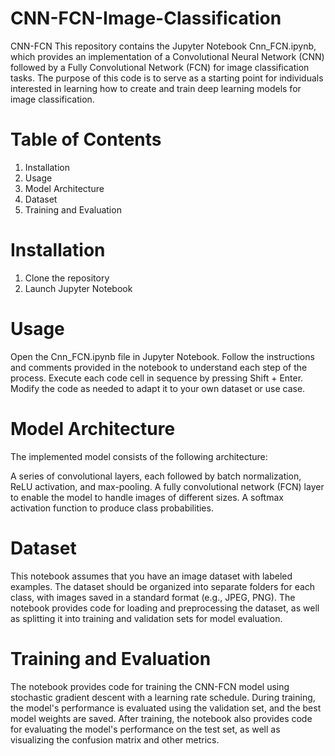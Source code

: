 # CNN-FCN-Image-Classification
CNN-FCN
This repository contains the Jupyter Notebook Cnn_FCN.ipynb, which provides an implementation of a Convolutional Neural Network (CNN) followed by a Fully Convolutional Network (FCN) for image classification tasks. The purpose of this code is to serve as a starting point for individuals interested in learning how to create and train deep learning models for image classification.

# Table of Contents
1. Installation
2. Usage
3. Model Architecture
4. Dataset
5. Training and Evaluation

# Installation
1. Clone the repository
2. Launch Jupyter Notebook


# Usage
Open the Cnn_FCN.ipynb file in Jupyter Notebook.
Follow the instructions and comments provided in the notebook to understand each step of the process.
Execute each code cell in sequence by pressing Shift + Enter.
Modify the code as needed to adapt it to your own dataset or use case.

# Model Architecture
The implemented model consists of the following architecture:

A series of convolutional layers, each followed by batch normalization, ReLU activation, and max-pooling.
A fully convolutional network (FCN) layer to enable the model to handle images of different sizes.
A softmax activation function to produce class probabilities.

# Dataset
This notebook assumes that you have an image dataset with labeled examples. The dataset should be organized into separate folders for each class, with images saved in a standard format (e.g., JPEG, PNG). The notebook provides code for loading and preprocessing the dataset, as well as splitting it into training and validation sets for model evaluation.

# Training and Evaluation
The notebook provides code for training the CNN-FCN model using stochastic gradient descent with a learning rate schedule. During training, the model's performance is evaluated using the validation set, and the best model weights are saved. After training, the notebook also provides code for evaluating the model's performance on the test set, as well as visualizing the confusion matrix and other metrics.
